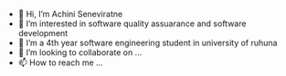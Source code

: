 - 👋 Hi, I’m Achini Seneviratne
- 👀 I’m interested in software quality assuarance and software development
- 🌱 I’m a 4th year software engineering student in university of ruhuna
- 💞️ I’m looking to collaborate on ...
- 📫 How to reach me ...

<!---
achininisansala-97/achininisansala-97 is a ✨ special ✨ repository because its `README.md` (this file) appears on your GitHub profile.
You can click the Preview link to take a look at your changes.
--->
